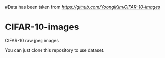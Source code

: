 #Data has been taken from
*https://github.com/YoongiKim/CIFAR-10-images*
# CIFAR-10-images
CIFAR-10 raw jpeg images

You can just clone this repository to use dataset.
